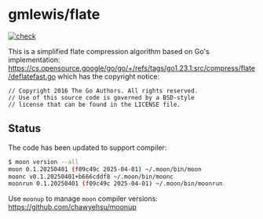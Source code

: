 # gmlewis/flate
[![check](https://github.com/gmlewis/moonbit-flate/actions/workflows/check.yml/badge.svg)](https://github.com/gmlewis/moonbit-flate/actions/workflows/check.yml)

This is a simplified flate compression algorithm based on Go's implementation:
https://cs.opensource.google/go/go/+/refs/tags/go1.23.1:src/compress/flate/deflatefast.go
which has the copyright notice:

```
// Copyright 2016 The Go Authors. All rights reserved.
// Use of this source code is governed by a BSD-style
// license that can be found in the LICENSE file.
```

## Status

The code has been updated to support compiler:

```bash
$ moon version --all
moon 0.1.20250401 (f09c49c 2025-04-01) ~/.moon/bin/moon
moonc v0.1.20250401+b666cddf8 ~/.moon/bin/moonc
moonrun 0.1.20250401 (f09c49c 2025-04-01) ~/.moon/bin/moonrun
```

Use `moonup` to manage `moon` compiler versions:
https://github.com/chawyehsu/moonup
